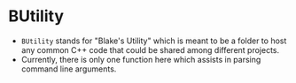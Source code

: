 # BUtility 
- `BUtility` stands for "Blake's Utility" which is meant to be a folder to host any common C++ code that could be shared among different projects. 
- Currently, there is only one function here which assists in parsing command line arguments. 
